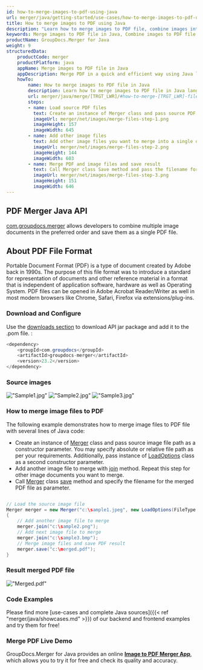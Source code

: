 ```yaml
---
id: how-to-merge-images-to-pdf-using-java
url: merger/java/getting-started/use-cases/how-to-merge-images-to-pdf-using-java
title: How to merge images to PDF using Java
description: "Learn how to merge images to PDF file, combine images into one PDF file programmatically in Java language using GroupDocs.Merger for Java library."
keywords: Merge images to PDF file in Java, Combine images to PDF file programmatically
productName: GroupDocs.Merger for Java
weight: 9
structuredData:
    productCode: merger
    productPlatform: java
    appName: Merge images to PDF file in Java
    appDescription: Merge PDF in a quick and efficient way using Java language and GroupDocs.Merger for Java API, without the use of any third-party software like Microsoft or Open Office.
    howTo:
        name: How to merge images to PDF file in Java 
        description: Learn how to merge images to PDF file in Java language and GroupDocs.Merger for Java API, without the use of any third-party software like Microsoft or Open Office.
        url: merger/java/merge/[TRGT_LWR]/#how-to-merge-[TRGT_LWR]-files-in-java
        steps:
        - name: Load source PDF files 
          text: Create an instance of Merger class and pass source PDF file path as a constructor parameter. You may specify absolute or relative file path as per your requirements. 
          imageUrl: merger/net/images/merge-files-step-1.png
          imageHeight: 157
          imageWidth: 645
        - name: Add other image files
          text: Add other image files you want to merge into a single document with Join method of Merger class.
          imageUrl: merger/net/images/merge-files-step-2.png
          imageHeight: 144
          imageWidth: 603
        - name: Merge PDF and image files and save result 
          text: Call Merger class Save method and pass the filename for the resultant PDF file as parameter.
          imageUrl: merger/net/images/merge-files-step-3.png
          imageHeight: 151
          imageWidth: 646
---
```


## PDF Merger Java API

[com.groupdocs.merger](https://products.groupdocs.com/merger/java) allows developers to combine multiple image documents in the preferred order and save them as a single PDF file.

## About PDF File Format

Portable Document Format (PDF) is a type of document created by Adobe back in 1990s. The purpose of this file format was to introduce a standard for representation of documents and other reference material in a format that is independent of application software, hardware as well as Operating System. PDF files can be opened in Adobe Acrobat Reader/Writer as well in most modern browsers like Chrome, Safari, Firefox via extensions/plug-ins.

### Download and Configure

Use the [downloads section](https://downloads.groupdocs.com/merger/java) to download API jar package and add it to the .pom file. :
```java
<dependency>
    <groupId>com.groupdocs</groupId>
    <artifactId>groupdocs-merger</artifactId>
    <version>23.2</version>
</dependency>
```

### Source images

!["Sample1.jpg"](/merger/net/images/jpg/sample1.jpg)
!["Sample2.jpg"](/merger/net/images/jpg/sample2.jpg)
!["Sample3.jpg"](/merger/net/images/jpg/sample3.jpg)

### How to merge image files to PDF

The following example demonstrates how to merge image files to PDF file with several lines of Java code:

* Create an instance of [Merger](https://reference.groupdocs.com/merger/java/com.groupdocs.merger/merger/) class and pass source image file path as a constructor parameter. You may specify absolute or relative file path as per your requirements. Additionally, pass instance of [LoadOptions](https://reference.groupdocs.com/merger/java/com.groupdocs.merger.domain.options/loadoptions/) class as a second constructor parameter.
* Add another image file to merge with [join](https://reference.groupdocs.com/merger/java/com.groupdocs.merger/merger/#join-java.io.InputStream-) method. Repeat this step for other image documents you want to merge.
* Call [Merger](https://reference.groupdocs.com/merger/java/com.groupdocs.merger/merger/) class [save](https://reference.groupdocs.com/merger/java/com.groupdocs.merger/merger/#save-java.io.OutputStream-) method and specify the filename for the merged PDF file as parameter.

```java

// Load the source image file
Merger merger = new Merger("c:\sample1.jpeg", new LoadOptions(FileType.PDF))
{
    // Add another image file to merge
    merger.join("c:\sample2.png");
    // Add next image file to merge
    merger.join("c:\sample3.bmp");
    // Merge image files and save PDF result
    merger.save("c:\merged.pdf");
}
```

### Result merged PDF file

!["Merged.pdf"](/merger/net/images/jpg/merged_images_to_pdf.jpg)

### Code Examples

Please find more [use-cases and complete Java sources]({{< ref "merger/java/showcases.md" >}}) of our backend and frontend examples and try them for free!

### Merge PDF Live Demo

GroupDocs.Merger for Java provides an online [**Image to PDF Merger App**](https://products.groupdocs.app/merger/image-to-pdf), which allows you to try it for free and check its quality and accuracy.